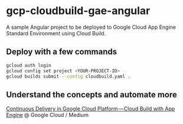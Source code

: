 # gcp-cloudbuild-gae-angular

A sample Angular project to be deployed to Google Cloud App Engine Standard Environment using Cloud Build.

## Deploy with a few commands

```bash
gcloud auth login
gcloud config set project <YOUR-PROJECT-ID>
gcloud builds submit --config cloudbuild.yaml .
```

## Understand the concepts and automate more

<a href="https://medium.com/google-cloud/continuous-delivery-in-google-cloud-platform-cloud-build-with-app-engine-8355d3a11ff5" target="_blank">Continuous Delivery in Google Cloud Platform — Cloud Build with App Engine</a> @ Google Cloud / Medium
